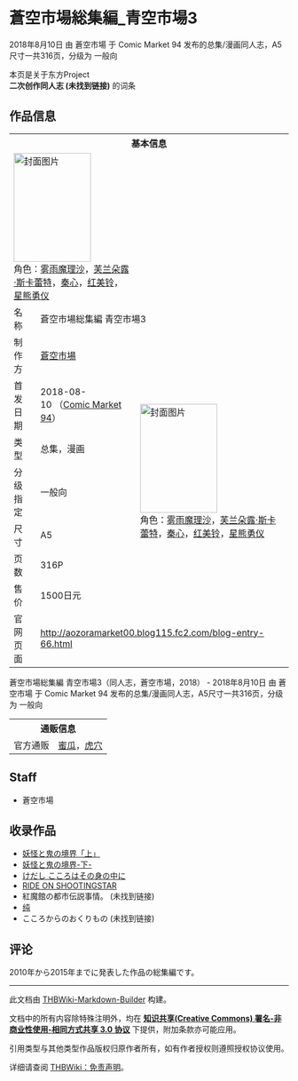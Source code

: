 # 蒼空市場総集編_青空市場3

<!-- source html: G:\repos\THBWiki-Markdown-Builder\THBWikiMarkdown\Temp\main\0\08\ns0%3A%E8%92%BC%E7%A9%BA%E5%B8%82%E5%A0%B4%E7%B7%8F%E9%9B%86%E7%B7%A8_%E9%9D%92%E7%A9%BA%E5%B8%82%E5%A0%B43.html -->

2018年8月10日 由 蒼空市場 于 Comic Market 94 发布的总集/漫画同人志，A5尺寸一共316页，分级为 一般向

本页是关于东方Project  
 **二次创作同人志 (未找到链接)** 的词条

## 作品信息

<table><tbody><tr><th colspan="3">基本信息</th></tr><tr><td class="cover-artwork-mobile" colspan="2"><a href="./文件-蒼空市場総集編_青空市場3封面.jpg.md" class="image" title="封面图片"><img alt="封面图片" src="https://upload.thwiki.cc/thumb/b/b0/%E8%92%BC%E7%A9%BA%E5%B8%82%E5%A0%B4%E7%B7%8F%E9%9B%86%E7%B7%A8_%E9%9D%92%E7%A9%BA%E5%B8%82%E5%A0%B43%E5%B0%81%E9%9D%A2.jpg/139px-%E8%92%BC%E7%A9%BA%E5%B8%82%E5%A0%B4%E7%B7%8F%E9%9B%86%E7%B7%A8_%E9%9D%92%E7%A9%BA%E5%B8%82%E5%A0%B43%E5%B0%81%E9%9D%A2.jpg" decoding="async" loading="lazy" width="139" height="196" srcset="https://upload.thwiki.cc/thumb/b/b0/%E8%92%BC%E7%A9%BA%E5%B8%82%E5%A0%B4%E7%B7%8F%E9%9B%86%E7%B7%A8_%E9%9D%92%E7%A9%BA%E5%B8%82%E5%A0%B43%E5%B0%81%E9%9D%A2.jpg/208px-%E8%92%BC%E7%A9%BA%E5%B8%82%E5%A0%B4%E7%B7%8F%E9%9B%86%E7%B7%A8_%E9%9D%92%E7%A9%BA%E5%B8%82%E5%A0%B43%E5%B0%81%E9%9D%A2.jpg 1.5x, https://upload.thwiki.cc/thumb/b/b0/%E8%92%BC%E7%A9%BA%E5%B8%82%E5%A0%B4%E7%B7%8F%E9%9B%86%E7%B7%A8_%E9%9D%92%E7%A9%BA%E5%B8%82%E5%A0%B43%E5%B0%81%E9%9D%A2.jpg/278px-%E8%92%BC%E7%A9%BA%E5%B8%82%E5%A0%B4%E7%B7%8F%E9%9B%86%E7%B7%A8_%E9%9D%92%E7%A9%BA%E5%B8%82%E5%A0%B43%E5%B0%81%E9%9D%A2.jpg 2x" data-file-width="454" data-file-height="640"></a><div class="cover-char">角色：<a href="./雾雨魔理沙.md" title="雾雨魔理沙">雾雨魔理沙</a>，<a href="./芙兰朵露·斯卡蕾特.md" title="芙兰朵露·斯卡蕾特">芙兰朵露·斯卡蕾特</a>，<a href="./秦心.md" title="秦心">秦心</a>，<a href="./红美铃.md" title="红美铃">红美铃</a>，<a href="./星熊勇仪.md" title="星熊勇仪">星熊勇仪</a></div></td>
</tr><tr><td class="label">名称</td><td colspan="2"> 蒼空市場総集編 青空市場3 </td></tr><tr><td class="label">制作方</td><td><a href="./蒼空市場.md" title="蒼空市場">蒼空市場</a></td><td class="cover-artwork" rowspan="7" style="min-width:196px;"><a href="./文件-蒼空市場総集編_青空市場3封面.jpg.md" class="image" title="封面图片"><img alt="封面图片" src="https://upload.thwiki.cc/thumb/b/b0/%E8%92%BC%E7%A9%BA%E5%B8%82%E5%A0%B4%E7%B7%8F%E9%9B%86%E7%B7%A8_%E9%9D%92%E7%A9%BA%E5%B8%82%E5%A0%B43%E5%B0%81%E9%9D%A2.jpg/139px-%E8%92%BC%E7%A9%BA%E5%B8%82%E5%A0%B4%E7%B7%8F%E9%9B%86%E7%B7%A8_%E9%9D%92%E7%A9%BA%E5%B8%82%E5%A0%B43%E5%B0%81%E9%9D%A2.jpg" decoding="async" loading="lazy" width="139" height="196" srcset="https://upload.thwiki.cc/thumb/b/b0/%E8%92%BC%E7%A9%BA%E5%B8%82%E5%A0%B4%E7%B7%8F%E9%9B%86%E7%B7%A8_%E9%9D%92%E7%A9%BA%E5%B8%82%E5%A0%B43%E5%B0%81%E9%9D%A2.jpg/208px-%E8%92%BC%E7%A9%BA%E5%B8%82%E5%A0%B4%E7%B7%8F%E9%9B%86%E7%B7%A8_%E9%9D%92%E7%A9%BA%E5%B8%82%E5%A0%B43%E5%B0%81%E9%9D%A2.jpg 1.5x, https://upload.thwiki.cc/thumb/b/b0/%E8%92%BC%E7%A9%BA%E5%B8%82%E5%A0%B4%E7%B7%8F%E9%9B%86%E7%B7%A8_%E9%9D%92%E7%A9%BA%E5%B8%82%E5%A0%B43%E5%B0%81%E9%9D%A2.jpg/278px-%E8%92%BC%E7%A9%BA%E5%B8%82%E5%A0%B4%E7%B7%8F%E9%9B%86%E7%B7%A8_%E9%9D%92%E7%A9%BA%E5%B8%82%E5%A0%B43%E5%B0%81%E9%9D%A2.jpg 2x" data-file-width="454" data-file-height="640"></a><div class="cover-char">角色：<a href="./雾雨魔理沙.md" title="雾雨魔理沙">雾雨魔理沙</a>，<a href="./芙兰朵露·斯卡蕾特.md" title="芙兰朵露·斯卡蕾特">芙兰朵露·斯卡蕾特</a>，<a href="./秦心.md" title="秦心">秦心</a>，<a href="./红美铃.md" title="红美铃">红美铃</a>，<a href="./星熊勇仪.md" title="星熊勇仪">星熊勇仪</a></div></td>
</tr><tr><td class="label">首发日期</td><td>2018-08-10&#160;（<a href="/展会作品列表?e=Comic+Market%2394">Comic Market 94</a>）</td></tr><tr><td class="label">类型</td><td>总集，漫画</td></tr><tr><td class="label">分级指定</td><td>一般向</td></tr><tr><td class="label">尺寸</td><td>A5</td></tr><tr><td class="label">页数</td><td>316P</td></tr><tr><td class="label">售价</td><td>1500日元</td></tr>
<tr><td class="label">官网页面</td><td colspan="2"><a rel="nofollow" class="external free" href="http://aozoramarket00.blog115.fc2.com/blog-entry-66.html">http://aozoramarket00.blog115.fc2.com/blog-entry-66.html</a></td></tr></tbody></table>

蒼空市場総集編 青空市場3（同人志，蒼空市場，2018） - 2018年8月10日 由 蒼空市場 于 Comic Market 94 发布的总集/漫画同人志，A5尺寸一共316页，分级为 一般向

<table><tbody><tr><th colspan="3">通贩信息</th></tr><tr><td class="label">官方通贩</td><td colspan="2"><a rel="nofollow" class="external text" href="https://www.melonbooks.co.jp/detail/detail.php?product_id=389873">蜜瓜</a>，<a rel="nofollow" class="external text" href="https://ec.toranoana.jp/tora_r/ec/item/040030651448">虎穴</a></td></tr></tbody></table>



## Staff
- 蒼空市場


## 收录作品
- [妖怪と鬼の境界「上」](./妖怪と鬼の境界「上」.md)
- [妖怪と鬼の境界-下-](./妖怪と鬼の境界-下-.md)
- [けだし こころはその身の中に](./けだし_こころはその身の中に.md)
- [RIDE ON SHOOTINGSTAR](./Ride_on_Shooting_Star.md)
- 紅魔館の都市伝説事情。 (未找到链接)
- [纯](./純（蒼空市場）.md)
- こころからのおくりもの (未找到链接)


## 评论
  
2010年から2015年までに発表した作品の総集編です。 
  
  
  

  





---

此文档由 [THBWiki-Markdown-Builder](https://github.com/Delsin-Yu/THBWiki-Markdown-Builder) 构建。

文档中的所有内容除特殊注明外，均在 [**知识共享(Creative Commons) 署名-非商业性使用-相同方式共享 3.0 协议**](https://creativecommons.org/licenses/by-sa/3.0/deed.zh-hans) 下提供，附加条款亦可能应用。

引用类型与其他类型作品版权归原作者所有，如有作者授权则遵照授权协议使用。

详细请查阅 [THBWiki：免责声明](https://thbwiki.cc/THBWiki:%E5%85%8D%E8%B4%A3%E5%A3%B0%E6%98%8E)。

